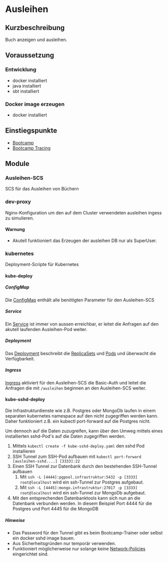 # Ausleihen

## Kurzbeschreibung
Buch anzeigen und ausleihen.

## Voraussetzung

### Entwicklung 

* docker installiert
* java installiert
* sbt installiert

### Docker image erzeugen

* docker installiert

## Einstiegspunkte 

* [Bootcamp](http://bootcamp.ch.innoq.io)
* [Bootcamp Tracing](http://bootcamp-tracing.ch.innoq.io)

## Module

### Ausleihen-SCS

SCS für das Ausleihen von Büchern

### dev-proxy

Nginx-Konfiguration um den auf dem Cluster verwendeten ausleihen ingess
zu simulieren.


#### Warnung

* Akutell funktioniert das Erzeugen der ausleihen DB nur als SuperUser.

### kubernetes

Deployment-Scripte für Kubernetes

#### kube-deploy

##### ConfigMap

Die [ConfigMap](https://kubernetes.io/docs/tasks/configure-pod-container/configmap/) 
enthält alle benötigten Parameter für den Ausleihen-SCS

##### Service

Ein [Service](https://kubernetes.io/docs/concepts/services-networking/service/) 
ist immer von aussen erreichbar, er leitet die Anfragen auf den akutell laufenden Ausleihen-Pod weiter.

##### Deployment

Das [Deployment](https://kubernetes.io/docs/concepts/workloads/controllers/deployment/) beschreibt
die [ReplicaSets](https://kubernetes.io/docs/concepts/workloads/controllers/replicaset/) 
und [Pods](https://kubernetes.io/docs/concepts/workloads/pods/pod/)
und überwacht die Verfügbarkeit. 

##### Ingress

[Ingress](https://kubernetes.io/docs/concepts/services-networking/ingress/) aktiviert für den Ausleihen-SCS
die Basic-Auth und leitet die Anfragen die mit ```/ausleihen``` beginnen an den Ausleihen-SCS weiter.

#### kube-sshd-deploy

Die Infrastrukturdienste wie z.B. Postgres oder MongoDb laufen in einem
separaten kubernetes namespace auf den nicht zugegriffen werden kann.
Daher funktioniert z.B. ein kubectl port-forward auf die Postgres nicht. 

Um dennoch auf die Daten zuzugreifen, kann über den Umweg mittels eines
installierten sshd-Pod's auf die Daten zugegriffen werden.

1. Mittels ```kubectl create -f kube-sshd-deploy.yaml``` den sshd Pod installieren
2. SSH Tunnel zum SSH-Pod aufbauen mit ````kubectl port-forward [ausleihen-sshd....] [3333]:22````
3. Einen SSH Tunnel zur Datenbank durch den bestehenden SSH-Tunnel aufbauen
   1. Mit ````ssh -L [4444]:pgpool.infrastruktur:5432 -p [3333] root@localhost```` wird ein ssh-Tunnel
   zur Postgres aufgebaut.
   2. Mit ````ssh -L [4445]:mongo.infrastruktur:27017 -p [3333] root@localhost```` wird ein ssh-Tunnel
   zur MongoDb aufgebaut.
5. Mit den entsprechenden Datenbanktools kann sich nun an die Datenbank verbunden werden. In diesem
   Beispiel Port 4444 für die Postgres und Port 4445 für die MongoDB 
   
##### Hinweise

* Das Password für den Tunnel gibt es beim Bootcamp-Trainer oder selbst ein docker sshd image bauen.
* Aus Sicherheitsgründen nur temporär verwenden.
* Funktioniert möglicherweise nur solange keine 
  [Network-Policies](https://kubernetes.io/docs/concepts/services-networking/network-policies/) eingerichtet sind.

